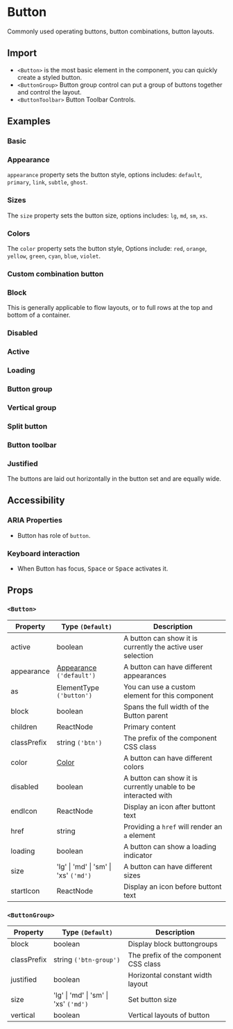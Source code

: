 # Button

Commonly used operating buttons, button combinations, button layouts.

## Import

<!--{include:<import-guide>}-->

- `<Button>` is the most basic element in the component, you can quickly create a styled button.
- `<ButtonGroup>` Button group control can put a group of buttons together and control the layout.
- `<ButtonToolbar>` Button Toolbar Controls.

## Examples

### Basic

<!--{include:`basic.md`}-->

### Appearance

`appearance` property sets the button style, options includes: `default`, `primary`, `link`, `subtle`, `ghost`.

<!--{include:`appearance.md`}-->

### Sizes

The `size` property sets the button size, options includes: `lg`, `md`, `sm`, `xs`.

<!--{include:`size.md`}-->

### Colors

The `color` property sets the button style, Options include: `red`, `orange`, `yellow`, `green`, `cyan`, `blue`, `violet`.

<!--{include:`color.md`}-->

### Custom combination button

<!--{include:`custom.md`}-->

### Block

This is generally applicable to flow layouts, or to full rows at the top and bottom of a container.

<!--{include:`block.md`}-->

### Disabled

<!--{include:`disabled.md`}-->

### Active

<!--{include:`active.md`}-->

### Loading

<!--{include:`loading.md`}-->

### Button group

<!--{include:`group.md`}-->

### Vertical group

<!--{include:`vertical.md`}-->

### Split button

<!--{include:`split-button.md`}-->

### Button toolbar

<!--{include:`toolbar.md`}-->

### Justified

The buttons are laid out horizontally in the button set and are equally wide.

<!--{include:`justified.md`}-->

## Accessibility

### ARIA Properties

- Button has role of `button`.

### Keyboard interaction

- When Button has focus, <kbd>Space</kbd> or <kbd>Space</kbd> activates it.

## Props

### `<Button>`

| Property    | Type `(Default)`                                     | Description                                                    |
| ----------- | ---------------------------------------------------- | -------------------------------------------------------------- |
| active      | boolean                                              | A button can show it is currently the active user selection    |
| appearance  | [Appearance](#code-ts-appearance-code) `('default')` | A button can have different appearances                        |
| as          | ElementType `('button')`                             | You can use a custom element for this component                |
| block       | boolean                                              | Spans the full width of the Button parent                      |
| children    | ReactNode                                            | Primary content                                                |
| classPrefix | string `('btn')`                                     | The prefix of the component CSS class                          |
| color       | [Color](#code-ts-color-code)                         | A button can have different colors                             |
| disabled    | boolean                                              | A button can show it is currently unable to be interacted with |
| endIcon     | ReactNode                                            | Display an icon after buttont text                             |
| href        | string                                               | Providing a `href` will render an `a` element                  |
| loading     | boolean                                              | A button can show a loading indicator                          |
| size        | 'lg' \| 'md' \| 'sm' \| 'xs' `('md')`                | A button can have different sizes                              |
| startIcon   | ReactNode                                            | Display an icon before buttont text                            |

### `<ButtonGroup>`

| Property    | Type `(Default)`                      | Description                           |
| ----------- | ------------------------------------- | ------------------------------------- |
| block       | boolean                               | Display block buttongroups            |
| classPrefix | string `('btn-group')`                | The prefix of the component CSS class |
| justified   | boolean                               | Horizontal constant width layout      |
| size        | 'lg' \| 'md' \| 'sm' \| 'xs' `('md')` | Set button size                       |
| vertical    | boolean                               | Vertical layouts of button            |

<!--{include:(_common/types/appearance.md)}-->
<!--{include:(_common/types/color.md)}-->
